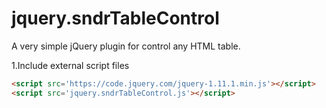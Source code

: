 jquery.sndrTableControl
=======================

A very simple jQuery plugin for control any HTML table.

1\.Include external script files

```html
<script src='https://code.jquery.com/jquery-1.11.1.min.js'></script>
<script src='jquery.sndrTableControl.js'></script>
```
